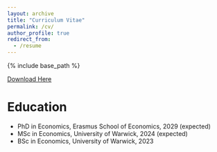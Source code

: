 ```yaml
---
layout: archive
title: "Curriculum Vitae"
permalink: /cv/
author_profile: true
redirect_from:
  - /resume
---
```


{% include base_path %}

[Download Here]()

Education
======
* PhD in Economics, Erasmus School of Economics, 2029 (expected)
* MSc in Economics, University of Warwick, 2024 (expected)
* BSc in Economics, University of Warwick, 2023
